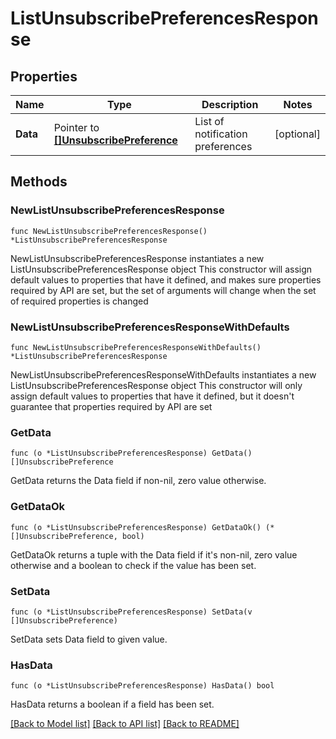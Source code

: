 # ListUnsubscribePreferencesResponse

## Properties

Name | Type | Description | Notes
------------ | ------------- | ------------- | -------------
**Data** | Pointer to [**[]UnsubscribePreference**](UnsubscribePreference.md) | List of notification preferences | [optional] 

## Methods

### NewListUnsubscribePreferencesResponse

`func NewListUnsubscribePreferencesResponse() *ListUnsubscribePreferencesResponse`

NewListUnsubscribePreferencesResponse instantiates a new ListUnsubscribePreferencesResponse object
This constructor will assign default values to properties that have it defined,
and makes sure properties required by API are set, but the set of arguments
will change when the set of required properties is changed

### NewListUnsubscribePreferencesResponseWithDefaults

`func NewListUnsubscribePreferencesResponseWithDefaults() *ListUnsubscribePreferencesResponse`

NewListUnsubscribePreferencesResponseWithDefaults instantiates a new ListUnsubscribePreferencesResponse object
This constructor will only assign default values to properties that have it defined,
but it doesn't guarantee that properties required by API are set

### GetData

`func (o *ListUnsubscribePreferencesResponse) GetData() []UnsubscribePreference`

GetData returns the Data field if non-nil, zero value otherwise.

### GetDataOk

`func (o *ListUnsubscribePreferencesResponse) GetDataOk() (*[]UnsubscribePreference, bool)`

GetDataOk returns a tuple with the Data field if it's non-nil, zero value otherwise
and a boolean to check if the value has been set.

### SetData

`func (o *ListUnsubscribePreferencesResponse) SetData(v []UnsubscribePreference)`

SetData sets Data field to given value.

### HasData

`func (o *ListUnsubscribePreferencesResponse) HasData() bool`

HasData returns a boolean if a field has been set.


[[Back to Model list]](../README.md#documentation-for-models) [[Back to API list]](../README.md#documentation-for-api-endpoints) [[Back to README]](../README.md)


